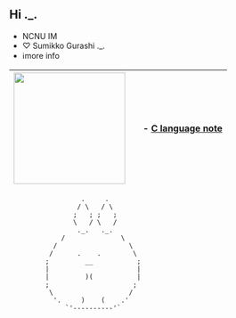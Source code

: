 ## Hi ._.
- NCNU IM
- ♡ Sumikko Gurashi ._.
- ℹ️more info

| <img src="https://github.com/user-attachments/assets/f7988bff-5def-457b-ba06-f19397bc3047" width="200"/> |  | - [C language note](https://hackmd.io/yM_3MNH5RKilX_2R0q69Jw) |
| -------- | -------- |-------|
```
                  .     .  
                 / \   / \
                ;   ; ;   ;
                \   / \   /
                 ._.   ._.   
             /              \
           /                  \   
          /      .    .        \  
         ;         __           ;
         |                      |
         |         )(           |
         ;                     ; 
          \                   / 
           '.     )    (    .'
              `'----------'`
```
